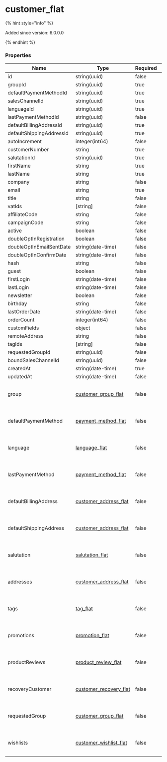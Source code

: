 
# customer_flat

{% hint style="info" %}

Added since version: 6.0.0.0

{% endhint %}

### Properties

|Name|Type|Required|Restrictions|Description|
|---|---|---|---|---|
|id|string(uuid)|false|none|none|
|groupId|string(uuid)|true|none|none|
|defaultPaymentMethodId|string(uuid)|true|none|none|
|salesChannelId|string(uuid)|true|none|none|
|languageId|string(uuid)|true|none|none|
|lastPaymentMethodId|string(uuid)|false|none|none|
|defaultBillingAddressId|string(uuid)|true|none|none|
|defaultShippingAddressId|string(uuid)|true|none|none|
|autoIncrement|integer(int64)|false|read-only|none|
|customerNumber|string|true|none|none|
|salutationId|string(uuid)|true|none|none|
|firstName|string|true|none|none|
|lastName|string|true|none|none|
|company|string|false|none|none|
|email|string|true|none|none|
|title|string|false|none|none|
|vatIds|[string]|false|none|none|
|affiliateCode|string|false|none|none|
|campaignCode|string|false|none|none|
|active|boolean|false|none|none|
|doubleOptInRegistration|boolean|false|none|none|
|doubleOptInEmailSentDate|string(date-time)|false|none|none|
|doubleOptInConfirmDate|string(date-time)|false|none|none|
|hash|string|false|none|none|
|guest|boolean|false|none|none|
|firstLogin|string(date-time)|false|none|none|
|lastLogin|string(date-time)|false|none|none|
|newsletter|boolean|false|none|none|
|birthday|string|false|none|none|
|lastOrderDate|string(date-time)|false|read-only|none|
|orderCount|integer(int64)|false|read-only|none|
|customFields|object|false|none|none|
|remoteAddress|string|false|none|none|
|tagIds|[string]|false|read-only|none|
|requestedGroupId|string(uuid)|false|none|none|
|boundSalesChannelId|string(uuid)|false|none|none|
|createdAt|string(date-time)|true|read-only|none|
|updatedAt|string(date-time)|false|read-only|none|
|group|[customer_group_flat](/schema/customer_group_flat.md)|false|none|Added since version: 6.0.0.0|
|defaultPaymentMethod|[payment_method_flat](/schema/payment_method_flat.md)|false|none|Added since version: 6.0.0.0|
|language|[language_flat](/schema/language_flat.md)|false|none|Added since version: 6.0.0.0|
|lastPaymentMethod|[payment_method_flat](/schema/payment_method_flat.md)|false|none|Added since version: 6.0.0.0|
|defaultBillingAddress|[customer_address_flat](/schema/customer_address_flat.md)|false|none|Added since version: 6.0.0.0|
|defaultShippingAddress|[customer_address_flat](/schema/customer_address_flat.md)|false|none|Added since version: 6.0.0.0|
|salutation|[salutation_flat](/schema/salutation_flat.md)|false|none|Added since version: 6.0.0.0|
|addresses|[customer_address_flat](/schema/customer_address_flat.md)|false|none|Added since version: 6.0.0.0|
|tags|[tag_flat](/schema/tag_flat.md)|false|none|Added since version: 6.0.0.0|
|promotions|[promotion_flat](/schema/promotion_flat.md)|false|none|Added since version: 6.0.0.0|
|productReviews|[product_review_flat](/schema/product_review_flat.md)|false|none|Added since version: 6.0.0.0|
|recoveryCustomer|[customer_recovery_flat](/schema/customer_recovery_flat.md)|false|none|Added since version: 6.1.0.0|
|requestedGroup|[customer_group_flat](/schema/customer_group_flat.md)|false|none|Added since version: 6.0.0.0|
|wishlists|[customer_wishlist_flat](/schema/customer_wishlist_flat.md)|false|none|Added since version: 6.3.4.0|

